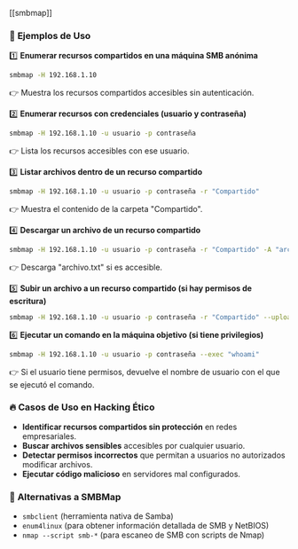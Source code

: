 [[smbmap]]
### 📌 **Ejemplos de Uso**

1️⃣ **Enumerar recursos compartidos en una máquina SMB anónima**

```bash
smbmap -H 192.168.1.10
```

👉 Muestra los recursos compartidos accesibles sin autenticación.

2️⃣ **Enumerar recursos con credenciales (usuario y contraseña)**

```bash
smbmap -H 192.168.1.10 -u usuario -p contraseña
```

👉 Lista los recursos accesibles con ese usuario.

3️⃣ **Listar archivos dentro de un recurso compartido**

```bash
smbmap -H 192.168.1.10 -u usuario -p contraseña -r "Compartido"
```

👉 Muestra el contenido de la carpeta "Compartido".

4️⃣ **Descargar un archivo de un recurso compartido**

```bash
smbmap -H 192.168.1.10 -u usuario -p contraseña -r "Compartido" -A "archivo.txt"
```

👉 Descarga "archivo.txt" si es accesible.

5️⃣ **Subir un archivo a un recurso compartido (si hay permisos de escritura)**

```bash
smbmap -H 192.168.1.10 -u usuario -p contraseña -r "Compartido" --upload archivo.txt
```

6️⃣ **Ejecutar un comando en la máquina objetivo (si tiene privilegios)**

```bash
smbmap -H 192.168.1.10 -u usuario -p contraseña --exec "whoami"
```

👉 Si el usuario tiene permisos, devuelve el nombre de usuario con el que se ejecutó el comando.

### 🔥 **Casos de Uso en Hacking Ético**

- **Identificar recursos compartidos sin protección** en redes empresariales.
- **Buscar archivos sensibles** accesibles por cualquier usuario.
- **Detectar permisos incorrectos** que permitan a usuarios no autorizados modificar archivos.
- **Ejecutar código malicioso** en servidores mal configurados.

### 🚀 **Alternativas a SMBMap**

- `smbclient` (herramienta nativa de Samba)
- `enum4linux` (para obtener información detallada de SMB y NetBIOS)
- `nmap --script smb-*` (para escaneo de SMB con scripts de Nmap)
